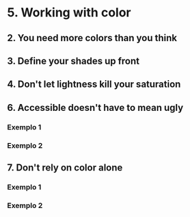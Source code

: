 # 5. Working with color
## 2. You need more colors than you think
## 3. Define your shades up front
## 4. Don't let lightness kill your saturation
## 6. Accessible doesn't have to mean ugly
### Exemplo 1
### Exemplo 2
## 7. Don't rely on color alone
### Exemplo 1
### Exemplo 2
